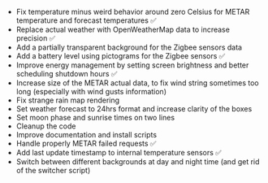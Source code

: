 - Fix temperature minus weird behavior around zero Celsius for METAR temperature and forecast temperatures ✅
- Replace actual weather with OpenWeatherMap data to increase precision ✅
- Add a partially transparent background for the Zigbee sensors data
- Add a battery level using pictograms for the Zigbee sensors ✅
- Improve energy management by setting screen brightness and better scheduling shutdown hours ✅ 
- Increase size of the METAR actual data, to fix wind string sometimes too long (especially with wind gusts information)
- Fix strange rain map rendering
- Set weather forecast to 24hrs format and increase clarity of the boxes
- Set moon phase and sunrise times on two lines
- Cleanup the code
- Improve documentation and install scripts
- Handle properly METAR failed requests ✅
- Add last update timestamp to internal temperature sensors ✅
- Switch between different backgrounds at day and night time (and get rid of the switcher script)